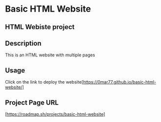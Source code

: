 # Basic HTML Website

## HTML Webiste project

## Description

This is an HTML website with multiple pages

## Usage

Click on the link to deploy the website[https://0mar77.github.io/basic-html-website/]

## Project Page URL

[https://roadmap.sh/projects/basic-html-website]
